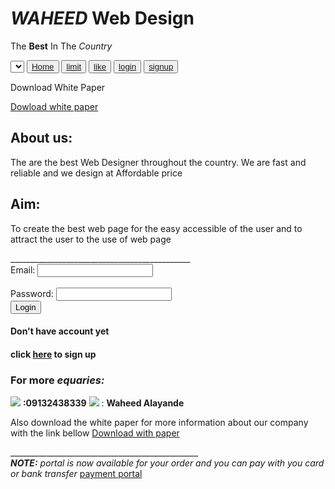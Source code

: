 <!DOCTYPE html>
<html>
    <head>
        <title>Survival web</title>
    </head>
    <body>
<h1><i>WAHEED</i> Web Design</h1>
        <p>The <b>Best</b> In The <i>Country</i></p>
<select>
    <button>login</button>
    <button>signup</button>
    <button>like</button>
    <button>payment portal</button>
</select>
        <button><a href="homepage.com"> Home</a></button> <button><a href="Limit trial.com">limit</a></button> <button><a href="like">like</a></button> <button> <a href="login">login</a></button> <button> <a href="signup">signup</a></button><br>
        <p> Download White Paper</p><a href="whitepaper.survival.com">Dowload white paper</a><br>
        <h2>About us: </h2>
        <p>The are the best Web Designer throughout the country. We are fast and reliable and we design at Affordable price</p>
        <h2>Aim: </h2>
        <p>To create the best web page for the easy accessible of the user and to attract the user to the use of web page</p>
_____________________________________________
<br>
    <form>
Email:      <input type="text"><id="t1"</input>
    <value="email"></value>
    <attribute="example@hotmail.com"></attribute>
<br>
<br>
Password: <input type="text"></input><br>
    </form>
<button>Login</button>
<h4>Don't have account yet    
</h4> <h4>click <a href="here">here</a> to sign up</h4>
<h3>For more <i>equaries: </i></h3>
<img src="https://storage/emulated/0/Download/images (1).jpeg"</img> <b>:09132438339</b> <img src="https://storage/emulated/0/Download/fb_icon_325x325.png"</image> : <b>Waheed Alayande</b><br>
<p>Also download the white paper for more information about our company with the link bellow <a href="download"> Download with paper</a></p>        
    </body>
_______________________________________________    
    <footer>
        <i><b> NOTE:</b> portal is now available for your order and you can pay with you card or bank transfer</i>
        <a href="payment portal">payment portal</a>
    </footer>
</html>
